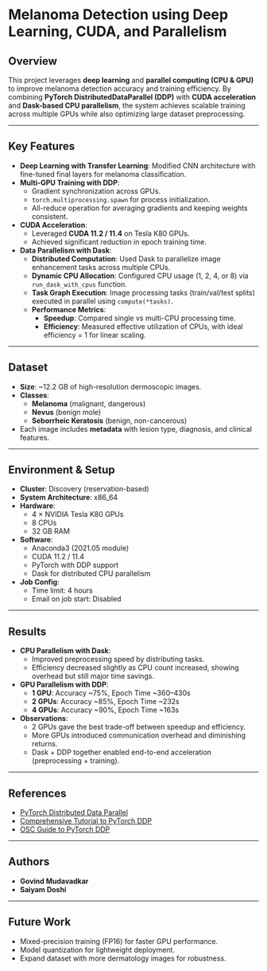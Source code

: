 # Melanoma Detection using Deep Learning, CUDA, and Parallelism

## Overview
This project leverages **deep learning** and **parallel computing (CPU & GPU)** to improve melanoma detection accuracy and training efficiency. By combining **PyTorch DistributedDataParallel (DDP)** with **CUDA acceleration** and **Dask-based CPU parallelism**, the system achieves scalable training across multiple GPUs while also optimizing large dataset preprocessing.

---

## Key Features
- **Deep Learning with Transfer Learning**: Modified CNN architecture with fine-tuned final layers for melanoma classification.
- **Multi-GPU Training with DDP**:
  - Gradient synchronization across GPUs.
  - `torch.multiprocessing.spawn` for process initialization.
  - All-reduce operation for averaging gradients and keeping weights consistent.
- **CUDA Acceleration**:
  - Leveraged **CUDA 11.2 / 11.4** on Tesla K80 GPUs.
  - Achieved significant reduction in epoch training time.
- **Data Parallelism with Dask**:
  - **Distributed Computation**: Used Dask to parallelize image enhancement tasks across multiple CPUs.
  - **Dynamic CPU Allocation**: Configured CPU usage (1, 2, 4, or 8) via `run_dask_with_cpus` function.
  - **Task Graph Execution**: Image processing tasks (train/val/test splits) executed in parallel using `compute(*tasks)`.
  - **Performance Metrics**:
    - **Speedup**: Compared single vs multi-CPU processing time.
    - **Efficiency**: Measured effective utilization of CPUs, with ideal efficiency = 1 for linear scaling.

---

## Dataset
- **Size**: ~12.2 GB of high-resolution dermoscopic images.
- **Classes**:
  - **Melanoma** (malignant, dangerous)
  - **Nevus** (benign mole)
  - **Seborrheic Keratosis** (benign, non-cancerous)
- Each image includes **metadata** with lesion type, diagnosis, and clinical features.

---

## Environment & Setup
- **Cluster**: Discovery (reservation-based)
- **System Architecture**: x86_64
- **Hardware**:
  - 4 × NVIDIA Tesla K80 GPUs  
  - 8 CPUs  
  - 32 GB RAM  
- **Software**:
  - Anaconda3 (2021.05 module)  
  - CUDA 11.2 / 11.4  
  - PyTorch with DDP support  
  - Dask for distributed CPU parallelism  
- **Job Config**:
  - Time limit: 4 hours  
  - Email on job start: Disabled  

---

## Results
- **CPU Parallelism with Dask**:
  - Improved preprocessing speed by distributing tasks.
  - Efficiency decreased slightly as CPU count increased, showing overhead but still major time savings.
- **GPU Parallelism with DDP**:
  - **1 GPU**: Accuracy ~75%, Epoch Time ~360–430s  
  - **2 GPUs**: Accuracy ~85%, Epoch Time ~232s  
  - **4 GPUs**: Accuracy ~90%, Epoch Time ~163s  
- **Observations**:
  - 2 GPUs gave the best trade-off between speedup and efficiency.
  - More GPUs introduced communication overhead and diminishing returns.
  - Dask + DDP together enabled end-to-end acceleration (preprocessing + training).

---

## References
- [PyTorch Distributed Data Parallel](https://pytorch.org/tutorials/beginner/ddp_series_multigpu.html)  
- [Comprehensive Tutorial to PyTorch DDP](https://medium.com/codex/a-comprehensive-tutorial-to-pytorch-distributeddataparallel-1f4b42bb1b51)  
- [OSC Guide to PyTorch DDP](https://www.osc.edu/resources/getting_started/howto/howto_pytorch_distributed_data_parallel_ddp)  

---

## Authors  
- **Govind Mudavadkar**
- **Saiyam Doshi**

---
## Future Work
- Mixed-precision training (FP16) for faster GPU performance.  
- Model quantization for lightweight deployment.  
- Expand dataset with more dermatology images for robustness.  
